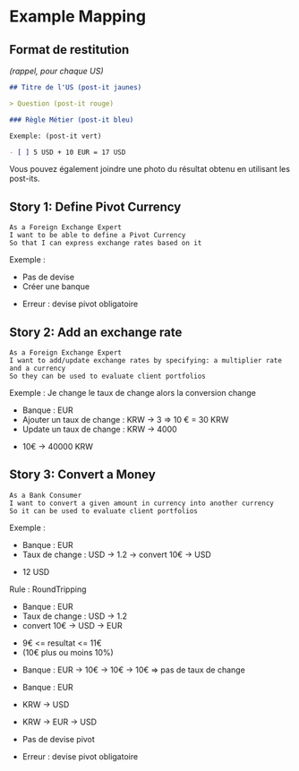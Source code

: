 # Example Mapping

## Format de restitution
*(rappel, pour chaque US)*

```markdown
## Titre de l'US (post-it jaunes)

> Question (post-it rouge)

### Règle Métier (post-it bleu)

Exemple: (post-it vert)

- [ ] 5 USD + 10 EUR = 17 USD
```

Vous pouvez également joindre une photo du résultat obtenu en utilisant les post-its.

## Story 1: Define Pivot Currency
```gherkin
As a Foreign Exchange Expert
I want to be able to define a Pivot Currency
So that I can express exchange rates based on it
```

Exemple :
- Pas de devise 
- Créer une banque
* Erreur : devise pivot obligatoire

## Story 2: Add an exchange rate
```gherkin
As a Foreign Exchange Expert
I want to add/update exchange rates by specifying: a multiplier rate and a currency
So they can be used to evaluate client portfolios
```

Exemple :
Je change le taux de change alors la conversion change
- Banque : EUR
- Ajouter un taux de change : KRW -> 3 => 10 € = 30 KRW
- Update un taux de change : KRW -> 4000
* 10€ -> 40000 KRW

## Story 3: Convert a Money

```gherkin
As a Bank Consumer
I want to convert a given amount in currency into another currency
So it can be used to evaluate client portfolios
```

Exemple :
- Banque : EUR
- Taux de change : USD -> 1.2
-> convert 10€ -> USD
* 12 USD 

Rule : RoundTripping 
- Banque : EUR
- Taux de change : USD -> 1.2
- convert 10€ -> USD -> EUR
* 9€ <= resultat <= 11€ 
* (10€ plus ou moins 10%)

- Banque : EUR
-> 10€ -> 10€ -> 10€ => pas de taux de change 

- Banque : EUR
- KRW -> USD 
- KRW -> EUR -> USD

- Pas de devise pivot
* Erreur : devise pivot obligatoire
